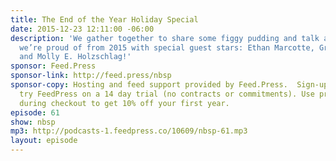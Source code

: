 ```yaml
---
title: The End of the Year Holiday Special
date: 2015-12-23 12:11:00 -06:00
description: 'We gather together to share some figgy pudding and talk about the things
  we’re proud of from 2015 with special guest stars: Ethan Marcotte, Greg Storey,
  and Molly E. Holzschlag!'
sponsor: Feed.Press
sponsor-link: http://feed.press/nbsp
sponsor-copy: Hosting and feed support provided by Feed.Press.  Sign-up today and
  try FeedPress on a 14 day trial (no contracts or commitments). Use promo code *nbsp*
  during checkout to get 10% off your first year.
episode: 61
show: nbsp
mp3: http://podcasts-1.feedpress.co/10609/nbsp-61.mp3
layout: episode
---
```


